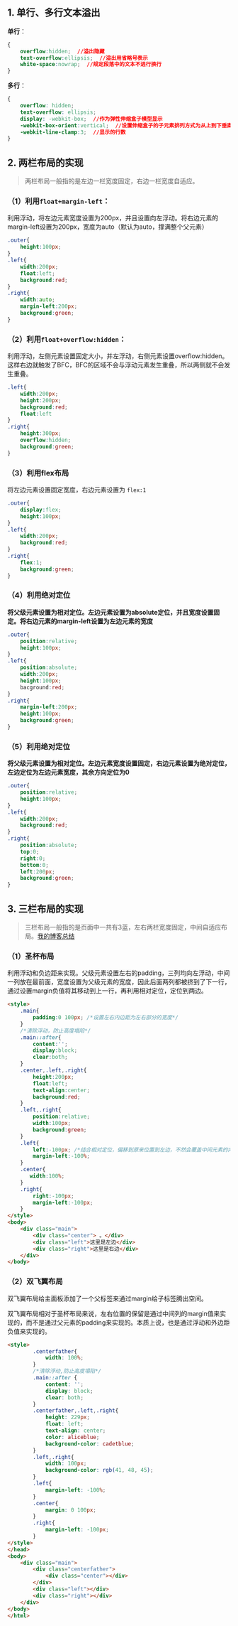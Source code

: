 ## 1. 单行、多行文本溢出

**单行**：

```css
{
    overflow:hidden;  //溢出隐藏
    text-overflow:ellipsis;  //溢出用省略号表示
    white-space:nowrap;  //规定段落中的文本不进行换行
}
```

**多行**：

```css
{
    overflow: hidden;
    text-overflow: ellipsis;
    display: -webkit-box;  //作为弹性伸缩盒子模型显示
    -webkit-box-orient:vertical;  //设置伸缩盒子的子元素排列方式为从上到下垂直排列
    -webkit-line-clamp:3;  //显示的行数
}
```

## 2. 两栏布局的实现

> 两栏布局一般指的是左边一栏宽度固定，右边一栏宽度自适应。

### **（1）利用`float+margin-left`**：

利用浮动，将左边元素宽度设置为200px，并且设置向左浮动。将右边元素的margin-left设置为200px，宽度为auto（默认为auto，撑满整个父元素）

```css
.outer{
    height:100px;
}
.left{
    width:200px;
    float:left;
    background:red;
}
.right{
    width:auto;
    margin-left:200px;
    background:green;
}
```

### **（2）利用`float+overflow:hidden`**：

利用浮动，左侧元素设置固定大小，并左浮动，右侧元素设置overflow:hidden。这样右边就触发了BFC，BFC的区域不会与浮动元素发生重叠，所以两侧就不会发生重叠。

```css
.left{
    width:200px;
    height:200px;
    background:red;
    float:left
}
.right{
    height:300px;
    overflow:hidden;
    background:green;
}
```

### **（3）利用flex布局**

将左边元素设置固定宽度，右边元素设置为 `flex:1`

```css
.outer{
    display:flex;
    height:100px;
}
.left{
    width:200px;
    background:red;
}
.right{
    flex:1;
    background:green;
}
```

### **（4）利用绝对定位**

**将父级元素设置为相对定位。左边元素设置为absolute定位，并且宽度设置固定。将右边元素的margin-left设置为左边元素的宽度**

```css
.outer{
    position:relative;
    height:100px;
}
.left{
    position:absolute;
    width:200px;
    height:100px;
    bacground:red;
}
.right{
    margin-left:200px;
    height:100px;
    background:green;
}
```

### **（5）利用绝对定位**

**将父级元素设置为相对定位。左边元素宽度设置固定，右边元素设置为绝对定位，左边定位为左边元素宽度，其余方向定位为0**

```css
.outer{
    position:relative;
    height:100px;
}
.left{
    width:200px;
    background:red;
}
.right{
    position:absolute;
    top:0;
    right:0;
    bottom:0;
    left:200px;
    background:green;
}
```

## 3. 三栏布局的实现

> 三栏布局一般指的是页面中一共有3蓝，左右两栏宽度固定，中间自适应布局。[我的博客总结](https://sandystar.xyz/2021/11/27/css/CSS%E7%BB%93%E6%9E%84%E5%B8%83%E5%B1%80/)

### （1）圣杯布局

利用浮动和负边距来实现。父级元素设置左右的padding，三列均向左浮动，中间一列放在最前面，宽度设置为父级元素的宽度，因此后面两列都被挤到了下一行，通过设置margin负值将其移动到上一行，再利用相对定位，定位到两边。

```html
<style>
    .main{
        padding:0 100px; /*设置左右内边距为左右部分的宽度*/
    }
    /*清除浮动，防止高度塌陷*/
    .main::after{
        content:'';
        display:block;
        clear:both;
    }
    .center,.left,.right{
        height:200px;
        float:left;
        text-align:center;
        background:red;
    }
    .left,.right{
        position:relative;
        width:100px;
        background:green;
    }
    .left{
        left:-100px; /*结合相对定位，偏移到原来位置到左边，不然会覆盖中间元素的内容*/
        margin-left:-100%;
    }
    .center{
       width:100%;
    }
    .right{
        right:-100px;
        margin-left:-100px;
    }
</style>
<body>
    <div class="main">
        <div class="center"> 。</div>
        <div class="left">这里是左边</div>
        <div class="right">这里是右边</div>
    </div>
</body>
```

### **（2）双飞翼布局**

双飞翼布局给主面板添加了一个父标签来通过margin给子标签腾出空间。

双飞翼布局相对于圣杯布局来说，左右位置的保留是通过中间列的margin值来实现的，而不是通过父元素的padding来实现的。本质上说，也是通过浮动和外边距负值来实现的。

```html
<style>
        .centerfather{
            width: 100%;
        }
        /*清除浮动,防止高度塌陷*/
        .main::after {
            content: '';
            display: block;
            clear: both;  
        }
        .centerfather,.left,.right{
            height: 229px;
            float: left;
            text-align: center;
            color: aliceblue;
            background-color: cadetblue;
        }
        .left,.right{
            width: 100px;
            background-color: rgb(41, 48, 45);
        }
        .left{
            margin-left: -100%; 
        }
        .center{
            margin: 0 100px;
        }
        .right{
            margin-left: -100px;
        }
</style>
</head>
<body>
    <div class="main">
        <div class="centerfather">
            <div class="center"></div>
        </div>
        <div class="left"></div>
        <div class="right"></div>
    </div>
</body>
</html>
```

